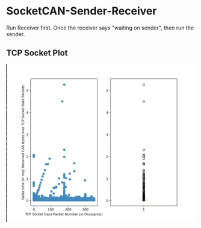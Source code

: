 # SocketCAN-Sender-Receiver

Run Receiver first. Once the receiver says "waiting on sender", then run the sender. 

## TCP Socket Plot

![Alt text](https://github.com/tbiggs29/SocketCAN-Sender-Receiver/blob/main/Screenshots/TCPSocketCANPlot1.png)
